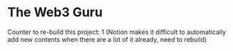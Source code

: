 # The Web3 Guru

Counter to re-build this project: 1
(Notion makes it difficult to automatically add new contents when there are a lot of it already, need to rebuild)